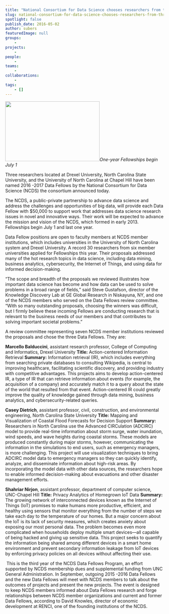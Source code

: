 ```yaml
---
title: "National Consortium for Data Science chooses researchers from three universities as 2016 -2017 Data Fellows"
slug: national-consortium-for-data-science-chooses-researchers-from-three-universities-as-2016-2017-data-fellows
spotlight: false
publish_date: 2016-05-02
author: subers
featuredImage: null
groups:
    - 
projects:
    - 
people:
    - 
teams: 
    - 
collaborations:
    - 
tags:
    - []
---
```

<em><img class="alignleft size-medium wp-image-10989" src="http://renci.org/wp-content/uploads/2013/06/ncds-feature-story-smaller-pic-300x190.jpg" alt="" width="300" height="190" />One-year Fellowships begin July 1</em>
<p class="p1"><span class="s1">Three researchers located at Drexel University, North Carolina State University, and the University of North Carolina at Chapel Hill have been named 2016 -2017 Data Fellows by the National Consortium for Data Science (NCDS) the consortium announced today.</span></p>
<p class="p1"><!--more--></p>
<p class="p1"><span class="s1">The NCDS, a public-private partnership to advance data science and address the challenges and opportunities of big data, will provide each Data Fellow with $50,000 to support work that addresses data science research issues in novel and innovative ways. Their work will be expected to advance the mission and vision of the NCDS, which formed in early 2013. Fellowships begin July 1 and last one year. </span></p>
<p class="p1"><span class="s1">Data Fellow positions are open to faculty members at NCDS member institutions, which includes universities in the University of North Carolina system and Drexel University. A record 30 researchers from six member universities applied for Fellowships this year. Their proposals addressed many of the hot research topics in data science, including data mining, business analytics, cybersecurity, the Internet of Things, and using data for informed decision-making.</span></p>
<p class="p1"><span class="s1">“The scope and breadth of the proposals we reviewed illustrates how important data science has become and how data can be used to solve problems in a broad range of fields,” said Steve Gustafson, director of the Knowledge Discovery Lab at GE Global Research in Niskayuna, NY, and one of the NCDS members who served on the Data Fellows review committee. “With so many outstanding proposals, choosing the winners was difficult, but I firmly believe these incoming Fellows are conducting research that is relevant to the business needs of our members and that contributes to solving important societal problems.”</span></p>
<p class="p1"><span class="s1">A review committee representing seven NCDS member institutions reviewed the proposals and chose the three Data Fellows. They are:   </span></p>
<p class="p1"><span class="s1"><b>Marcello Balduccini</b>, assistant research professor, College of Computing and Informatics, Drexel University
</span><span class="s1"><b>Title:</b> Action-centered Information Retrieval
</span><span class="s1"><b>Summary:</b> Information retrieval (IR), which includes everything from searching private databases to consulting Wikipedia, is central to improving healthcare, facilitating scientific discovery, and providing industry with competitive advantages. This projects aims to develop action-centered IR, a type of IR that can retrieve information about events (for example, the acquisition of a company) and accurately match it to a query about the state of the world that resulted from that event. Action-centered IR could greatly improve the quality of knowledge gained through data mining, business analytics, and cybersecurity-related queries.</span></p>
<p class="p1"><span class="s1"><b>Casey Dietrich</b>, assistant professor, civil, construction, and environmental engineering, North Carolina State University
</span><span class="s1"><b>Title:</b> Mapping and Visualization of Coastal Flood Forecasts for Decision Support
</span><span class="s1"><b>Summary:</b> Researchers in North Carolina use the Advanced CIRCulation (ADCIRC) model to provide real-time information about storm surge, water inundation, wind speeds, and wave heights during coastal storms. These models are produced constantly during major storms, however, communicating the information in the simulations to end users, such as emergency managers, is more challenging. This project will use visualization techniques to bring ADCIRC model data to emergency managers so they can quickly identify, analyze, and disseminate information about high-risk areas. By incorporating the model data with other data sources, the researchers hope to enable informed decision-making about evacuations and other disaster management efforts.</span></p>
<p class="p1"><span class="s1"><b>Shahriar Nirjon</b>, assistant professor, department of computer science, UNC-Chapel Hill
</span><span class="s1"><b>Title:</b> Privacy Analytics of Homegrown IoT Data
</span><span class="s1"><b>Summary:</b> The growing network of interconnected devices known as the Internet of Things (IoT) promises to make humans more productive, efficient, and healthy using sensors that monitor everything from the number of steps we take each day to the temperature of our homes. But a major concern about the IoT is its lack of security measures, which creates anxiety about exposing our most personal data. The problem becomes even more complicated when households deploy multiple smart devices—all capable of being hacked and giving up sensitive data. This project seeks to quantify the information being shared among different devices in a smart home environment and prevent secondary information leakage from IoT devices by enforcing privacy policies on all devices without affecting their use.</span></p>
<p class="p1"><span class="s1"> This is the third year of the NCDS Data Fellows Program, an effort supported by NCDS membership dues and supplemental funding from UNC General Administration. In September, outgoing 2015 -2016 Data Fellows and the new Data Fellows will meet with NCDS members to talk about the outcomes of projects and present the new projects. The event is designed to keep NCDS members informed about Data Fellows research and forge relationships between NCDS member organizations and current and former Data Fellows, according to David Knowles, director of economic development at RENCI, one of the founding institutions of the NCDS.</span></p>
